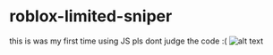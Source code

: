 # roblox-limited-sniper
this is was my first time using JS pls dont judge the code :(
![alt text]([http://url/to/img.png](https://github.com/0ergine/roblox-limited-sniper/blob/main/showcase.PNG))
